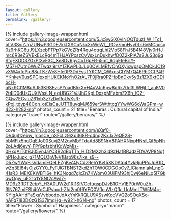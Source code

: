 ```yaml
---
layout: gallery
title: Gallery
permalink: /gallery/
---
```


{% include gallery-image-wrapper.html 
            cover="https://lh3.googleusercontent.com/5JxSwGX0vlNOQTduzl_W_1Tc1_bLV3SviZJpZUNwP3GDE7kkfXSCqNkxXcWeWl__ROy7mpHvy0Ls6vMCacsq0z9rhKC6uJ9LXzebFTPp7kGVcZRr4Rqu4otrqLhi2VpS8FhJ5B4f48Vjv0rHJmc6R3eZSVBkELcRg4mTHJAYPxszCvVsxLnDukhwfD0Z2kPiA7s2JuS3g9qSfgFXDD37GxPt3vE3C_Xe8Dv6pyCoT6pFR-j5mt_9dgEteBrIY-M57H7Utn6WuZTwqzl9rsY1ZKwPL0JLq0OVLMBfvCnQXyixwpspOMCkJC19vXW4xfdPlo88uTKzWe8HIe0P3DdEssTYKCM_QWxosCIYM7Q46RhDCfP4RYKhkeV9usSPCipxpHUKEKNoYhO2rAL7F0jRra0PZHpBnDkv5yBz1ZX9xtCDIbcH-qNk9CI1M8uAJ53K9SEvsPYoadB5kXvH4xVJc6pw8dRk70d3LWHjLf_auKV02t4lD0dUsQUXIVssLN_eqUBG21VJJhGKpLDxzpMFzbmZX6h_lO2-GQw7EGviuZ61xb3z7zDoRoUsXsR-kPoj_tdyp48Cqn_otEIsCsJUTT8uvqMJ659erSWthtxgYYwWG6oWaGPm=w423-h282-no"
            photos_count = 21
            title="Benaras : Cultural capital of India."
            category="travel"
            route="/gallery/benaras/"
             %}

{% include gallery-image-wrapper.html 
            cover="https://lh3.googleusercontent.com/eXaf0-DV4ujl1zebw_jrlosCe_nSFcLz9iXp368R-c4nq2KxJx7eQE2S-bbMFlx5nqDqEJo00Suvj2M2qyMbYTdaAd8B9NrV8PAHXNjxpHNsiLQf5pNh2pLAdj6evY-FPfGpfzbhfKdWzMjs-0HxgAIT0t8J05vnJaYC3B2dBgTTn_HiD2MXzh3id9zHafBRJdzFDVAVP8NgfhPHoJupk_g71MQLOpVNVfBsb96s7ixs_s9--D5ZwYWqFisVdansEQeLFZgKvAQyCdzRehYKvt5XKDAtp4YvkRjuPPcJpB1D_wZq3El84sOjzGYY0_FyTJlGTBNST2kdZhTOW0CDGOoCy7_ICiamnIaM_npG41sR3_MEXEKWBTl6e_hK3Ncgd7glxZn7KWomO3UiFM93hjDwj6eNiLq5I7GkqwOgw_uE21q1Y8Nt2cAwl7-MD9z3RDT2etpY_H3A0UW2d1RI1SfVCcfuqspDJvB1OHv1EP0rW0uZh-3lN76ZmlFShibYdCJPvbod-ZId2m0f6YFQ0VflcuVlzQfkLUoMmLTW5M4c-KYIgAAHdFaSxaVvbbodxJdAxYnKkRQLU9XSswKcoVVQ2oSOqXSo-hAFq7l80D0zG1S37lmqHg=w921-h614-no"
            photos_count = 17      
            title="Flower : Symbol of Happiness."
            category="macro"
            route="/gallery/flowers/"
             %}             